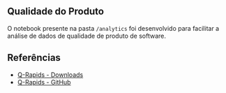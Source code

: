 ## Qualidade do Produto

O notebook presente na pasta `/analytics` foi desenvolvido para facilitar a análise de dados de qualidade de produto de software.

## Referências

* [Q-Rapids - Downloads](https://www.q-rapids.eu/download)
* [Q-Rapids - GitHub](https://github.com/q-rapids/q-rapids)